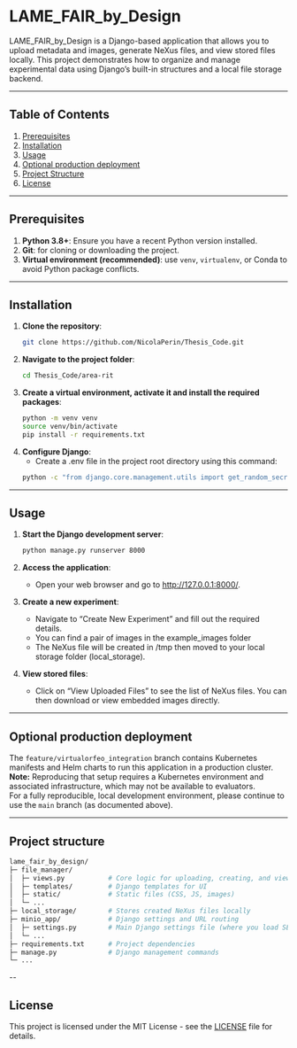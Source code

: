 # LAME_FAIR_by_Design

LAME_FAIR_by_Design is a Django-based application that allows you to upload metadata and images, generate NeXus files, and view stored files locally. This project demonstrates how to organize and manage experimental data using Django’s built-in structures and a local file storage backend.

---

## Table of Contents
1. [Prerequisites](#prerequisites)
2. [Installation](#installation)
3. [Usage](#usage)
4. [Optional production deployment](#optional-production-deployment)
5. [Project Structure](#project-structure)
6. [License](#license)

---

## Prerequisites
1. **Python 3.8+**: Ensure you have a recent Python version installed.
2. **Git**: for cloning or downloading the project.
3. **Virtual environment (recommended)**: use `venv`, `virtualenv`, or Conda to avoid Python package conflicts.

---

## Installation
1. **Clone the repository**:
   ```bash
   git clone https://github.com/NicolaPerin/Thesis_Code.git

2. **Navigate to the project folder**:
   ```bash
   cd Thesis_Code/area-rit

3. **Create a virtual environment, activate it and install the required packages**:
   ```bash
   python -m venv venv
   source venv/bin/activate
   pip install -r requirements.txt

4. **Configure Django**:
   - Create a .env file in the project root directory using this command:
   ```bash
   python -c "from django.core.management.utils import get_random_secret_key; print(f'DJANGO_SECRET_KEY=\"{get_random_secret_key()}\"\\nDJANGO_DEBUG=True')" > .env

---

## Usage

1. **Start the Django development server**:
   ```bash
   python manage.py runserver 8000

2. **Access the application**:
   - Open your web browser and go to http://127.0.0.1:8000/.

3. **Create a new experiment**:
   - Navigate to “Create New Experiment” and fill out the required details.
   - You can find a pair of images in the example_images folder
   - The NeXus file will be created in /tmp then moved to your local storage folder (local_storage).

4. **View stored files**:
   - Click on “View Uploaded Files” to see the list of NeXus files. You can then download or view embedded images directly.

---

## Optional production deployment

The `feature/virtualorfeo_integration` branch contains Kubernetes manifests and Helm charts to run this application in a production cluster.  
**Note:** Reproducing that setup requires a Kubernetes environment and associated infrastructure, which may not be available to evaluators.  
For a fully reproducible, local development environment, please continue to use the `main` branch (as documented above).

---

## Project structure
   ```bash
   lame_fair_by_design/
   ├─ file_manager/
   │  ├─ views.py           # Core logic for uploading, creating, and viewing files
   │  ├─ templates/         # Django templates for UI
   │  ├─ static/            # Static files (CSS, JS, images)
   │  └─ ...               
   ├─ local_storage/        # Stores created NeXus files locally
   ├─ minio_app/            # Django settings and URL routing   
   │  ├─ settings.py        # Main Django settings file (where you load SECRET_KEY and DEBUG mode)
   │  └─ ...
   ├─ requirements.txt      # Project dependencies
   ├─ manage.py             # Django management commands   
   └─ ...
   ```
--

## License

This project is licensed under the MIT License - see the [LICENSE](LICENSE) file for details.

